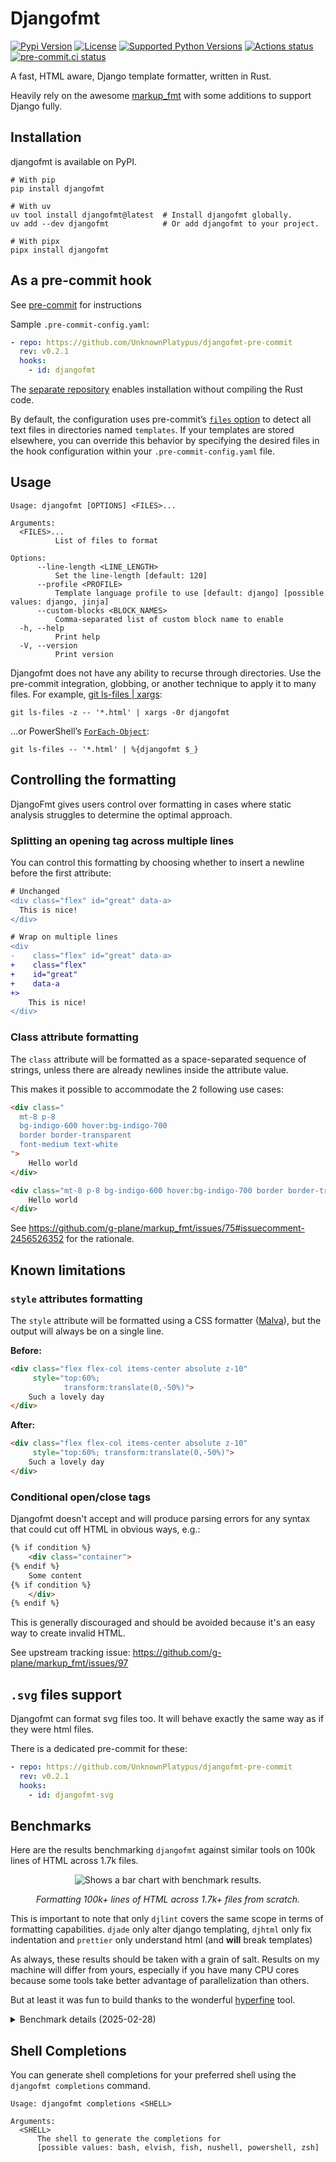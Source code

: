 # Djangofmt

[![Pypi Version](https://img.shields.io/pypi/v/djangofmt.svg)](https://pypi.python.org/djangofmt)
[![License](https://img.shields.io/pypi/l/djangofmt.svg)](https://github.com/UnknownPlatypus/djangofmt/blob/main/LICENSE)
[![Supported Python Versions](https://img.shields.io/pypi/pyversions/djangofmt.svg)](https://pypi.python.org/pypi/djangofmt)
[![Actions status](https://github.com/UnknownPlatypus/djangofmt/actions/workflows/ci.yml/badge.svg)](https://github.com/UnknownPlatypus/djangofmt/actions)
[![pre-commit.ci status](https://results.pre-commit.ci/badge/github/UnknownPlatypus/djangofmt/main.svg)](https://results.pre-commit.ci/latest/github/UnknownPlatypus/djangofmt/main)

A fast, HTML aware, Django template formatter, written in Rust.

Heavily rely on the awesome [markup_fmt](https://github.com/g-plane/markup_fmt) with some additions to support Django fully.

## Installation

djangofmt is available on PyPI.

```shell
# With pip
pip install djangofmt

# With uv
uv tool install djangofmt@latest  # Install djangofmt globally.
uv add --dev djangofmt            # Or add djangofmt to your project.

# With pipx
pipx install djangofmt
```

## As a pre-commit hook

See [pre-commit](https://github.com/pre-commit/pre-commit) for instructions

Sample `.pre-commit-config.yaml`:

```yaml
- repo: https://github.com/UnknownPlatypus/djangofmt-pre-commit
  rev: v0.2.1
  hooks:
    - id: djangofmt
```

The [separate repository](https://github.com/UnknownPlatypus/djangofmt-pre-commit) enables installation without compiling the Rust code.

By default, the configuration uses pre-commit’s [`files` option](https://pre-commit.com/#creating-new-hooks) to detect
all text files in directories named `templates`. If your templates are stored elsewhere, you can override this behavior
by specifying the desired files in the hook configuration within your `.pre-commit-config.yaml` file.

## Usage

```shell
Usage: djangofmt [OPTIONS] <FILES>...

Arguments:
  <FILES>...
          List of files to format

Options:
      --line-length <LINE_LENGTH>
          Set the line-length [default: 120]
      --profile <PROFILE>
          Template language profile to use [default: django] [possible values: django, jinja]
      --custom-blocks <BLOCK_NAMES>
          Comma-separated list of custom block name to enable
  -h, --help
          Print help
  -V, --version
          Print version
```

Djangofmt does not have any ability to recurse through directories.
Use the pre-commit integration, globbing, or another technique to apply it to many files.
For example, [git ls-files | xargs](https://adamj.eu/tech/2022/03/09/how-to-run-a-command-on-many-files-in-your-git-repository/):

```shell
git ls-files -z -- '*.html' | xargs -0r djangofmt
```

…or PowerShell’s [`ForEach-Object`](https://learn.microsoft.com/en-us/powershell/module/microsoft.powershell.core/foreach-object):

```shell
git ls-files -- '*.html' | %{djangofmt $_}
```

## Controlling the formatting

DjangoFmt gives users control over formatting in cases where
static analysis struggles to determine the optimal approach.

### Splitting an opening tag across multiple lines

You can control this formatting by choosing whether to insert a newline before the first attribute:

```diff
# Unchanged
<div class="flex" id="great" data-a>
  This is nice!
</div>

# Wrap on multiple lines
<div
-    class="flex" id="great" data-a>
+    class="flex"
+    id="great"
+    data-a
+>
    This is nice!
</div>
```

### Class attribute formatting

The `class` attribute will be formatted as a space-separated sequence of strings,
unless there are already newlines inside the attribute value.

This makes it possible to accommodate the 2 following use cases:

```html
<div class="
  mt-8 p-8
  bg-indigo-600 hover:bg-indigo-700
  border border-transparent
  font-medium text-white
">
    Hello world
</div>

<div class="mt-8 p-8 bg-indigo-600 hover:bg-indigo-700 border border-transparent font-medium text-white">
    Hello world
</div>
```

See https://github.com/g-plane/markup_fmt/issues/75#issuecomment-2456526352 for the rationale.

## Known limitations

### `style` attributes formatting

The `style` attribute will be formatted using a CSS formatter ([Malva](https://github.com/g-plane/malva)),
but the output will always be on a single line.

**Before:**

```html
<div class="flex flex-col items-center absolute z-10"
     style="top:60%;
            transform:translate(0,-50%)">
    Such a lovely day
</div>
```

**After:**

```html
<div class="flex flex-col items-center absolute z-10"
     style="top:60%; transform:translate(0,-50%)">
    Such a lovely day
</div>
```

### Conditional open/close tags

Djangofmt doesn't accept and will produce parsing errors for any syntax that could cut off HTML in obvious ways, e.g.:

```html
{% if condition %}
    <div class="container">
{% endif %}
    Some content
{% if condition %}
    </div>
{% endif %}
```

This is generally discouraged and should be avoided because it's an easy way to create invalid HTML.

See upstream tracking issue: https://github.com/g-plane/markup_fmt/issues/97

## `.svg` files support

Djangofmt can format svg files too.
It will behave exactly the same way as if they were html files.

There is a dedicated pre-commit for these:

```yaml
- repo: https://github.com/UnknownPlatypus/djangofmt-pre-commit
  rev: v0.2.1
  hooks:
    - id: djangofmt-svg
```

## Benchmarks

Here are the results benchmarking `djangofmt` against similar tools on 100k lines of HTML across 1.7k files.

<p align="center">
  <picture align="center">
    <source media="(prefers-color-scheme: dark)" srcset="https://github.com/user-attachments/assets/3b09a8a2-b5cb-4f1b-a0bc-5f4e3ca169db">
    <source media="(prefers-color-scheme: light)" srcset="https://github.com/user-attachments/assets/88dda91e-cfdd-45a7-a3b4-1f3cc2d0fe95">
    <img alt="Shows a bar chart with benchmark results." src="https://github.com/user-attachments/assets/88dda91e-cfdd-45a7-a3b4-1f3cc2d0fe95">
  </picture>
</p>

<p align="center">
  <i>Formatting 100k+ lines of HTML across 1.7k+ files from scratch.</i>
</p>

This is important to note that only `djlint` covers the same scope in terms of formatting capabilities.
`djade` only alter django templating, `djhtml` only fix indentation and `prettier` only understand html (and **will** break templates)

As always, these results should be taken with a grain of salt.
Results on my machine will differ from yours, especially if you have many CPU cores because some tools take better advantage of parallelization than others.

But at least it was fun to build thanks to the wonderful [hyperfine](https://github.com/sharkdp/hyperfine) tool.

<details>
  <summary>Benchmark details (2025-02-28)</summary>

This was run on my AMD Ryzen 9 7950X (32) @ 5.881GHz.

Tools versions:

- djangofmt: v0.1.0
- prettier: v3.5.2
- djlint: v1.36.4
- djade: v1.3.2
- djhtml: v3.0.7

<pre><code>Benchmark 1: cat /tmp/test-files | xargs --max-procs=0 ../../target/release/djangofmt format --profile django --line-length 120 --quiet
  Time (mean ± σ):      19.8 ms ±   0.9 ms    [User: 179.6 ms, System: 73.7 ms]
  Range (min … max):    18.3 ms …  23.3 ms    73 runs

  Warning: Ignoring non-zero exit code.

Benchmark 2: cat /tmp/test-files | xargs --max-procs=0 djade --target-version 5.1
  Time (mean ± σ):      72.0 ms ±   1.0 ms    [User: 63.2 ms, System: 9.3 ms]
  Range (min … max):    70.5 ms …  73.4 ms    18 runs

Benchmark 3: cat /tmp/test-files | xargs --max-procs=0 djhtml
  Time (mean ± σ):      1.401 s ±  0.026 s    [User: 1.322 s, System: 0.079 s]
  Range (min … max):    1.373 s …  1.453 s    10 runs

Benchmark 4: cat /tmp/test-files | xargs --max-procs=0 djlint --reformat --profile=django --max-line-length 120
  Time (mean ± σ):      2.343 s ±  0.026 s    [User: 64.944 s, System: 1.176 s]
  Range (min … max):    2.297 s …  2.377 s    10 runs

  Warning: Ignoring non-zero exit code.

Benchmark 5: cat /tmp/test-files | xargs --max-procs=0 ./node_modules/.bin/prettier --ignore-unknown --write --print-width 120 --log-level silent
  Time (mean ± σ):      3.226 s ±  0.062 s    [User: 4.481 s, System: 0.261 s]
  Range (min … max):    3.092 s …  3.292 s    10 runs

  Warning: Ignoring non-zero exit code.

Summary
  cat /tmp/test-files | xargs --max-procs=0 ../../target/release/djangofmt format --profile django --line-length 120 --quiet ran
    3.63 ± 0.17 times faster than cat /tmp/test-files | xargs --max-procs=0 djade --target-version 5.1
   70.71 ± 3.45 times faster than cat /tmp/test-files | xargs --max-procs=0 djhtml
  118.28 ± 5.48 times faster than cat /tmp/test-files | xargs --max-procs=0 djlint --reformat --profile=django --max-line-length 120
  162.80 ± 7.96 times faster than cat /tmp/test-files | xargs --max-procs=0 ./node_modules/.bin/prettier --ignore-unknown --write --print-width 120 --log-level silent
</code></pre>
</details>

## Shell Completions

You can generate shell completions for your preferred
shell using the `djangofmt completions` command.

```shell
Usage: djangofmt completions <SHELL>

Arguments:
  <SHELL>
      The shell to generate the completions for
      [possible values: bash, elvish, fish, nushell, powershell, zsh]
```
